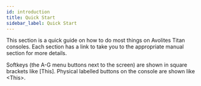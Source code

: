 ```yaml
---
id: introduction 
title: Quick Start
sidebar_label: Quick Start
---
```


This section is a quick guide on how to do most things on Avolites Titan
consoles. Each section has a link to take you to the appropriate manual
section for more details.

Softkeys (the A-G menu buttons next to the screen) are shown in square
brackets like \[This\]. Physical labelled buttons on the console are
shown like \<This\>.
